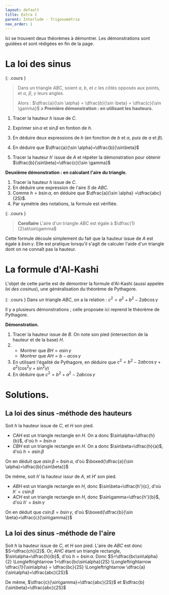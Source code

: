 ```yaml
---
layout: default
title: Extra 1
parent: Interlude - Trigonométrie
nav_order: 1
---
```


Ici se trouvent deux théorèmes à démontrer. Les démonstrations sont guidées et sont rédigées en fin de la page.


# La loi des sinus

{: .cours }
> Dans un triangle $ABC$, soient $a$, $b$, et $c$ les côtés opposés aux points, et $\alpha$, $\beta$, $\gamma$ leurs angles.
>
> Alors : $\dfrac{a}{\sin \alpha} = \dfrac{b}{\sin \beta} = \dfrac{c}{\sin \gamma}$
a
**Première démonstration : en utilisant les hauteurs.**

1. Tracer la hauteur $h$ issue de $C$.
2. Exprimer $\sin \alpha$ et $\sin \beta$ en fontion de $h$.
3. En déduire deux expressions de $h$ (en fonction de $b$ et $\alpha$, puis de $a$ et $\beta$).
4. En déduire que $\dfrac{a}{\sin \alpha}=\dfrac{b}{\sin\beta}$

5. Tracer la hauteur $h'$ issue de $A$ et répéter la démonstration pour obtenir $\dfrac{b}{\sin\beta}=\dfrac{c}{\sin \gamma}$

**Deuxième démonstration : en calculant l'aire du triangle.**

1. Tracer la hauteur $h$ issue de $C$.
2. En déduire une expression de l'aire $S$ de $ABC$.
3. Comme $h=b\sin\alpha$, en déduire que $\dfrac{a}{\sin \alpha} =\dfrac{abc}{2S}$.
4. Par symétrie des notations, la formule est vérifiée.

{: .cours }
> **Corollaire**
> L'aire d'un triangle $ABC$ est égale à $\dfrac{1}{2}ab\sin\gamma$

Cette formule découle simplement du fait que la hauteur issue de $A$ est égale à $b\sin\gamma$. Elle est pratique lorsqu'il s'agit de calculer l'aide d'un triangle dont on ne connaît pas la hauteur.

# La formule d'Al-Kashi

L'objet de cette partie est de démontrer la formule d'Al-Kashi (aussi appelée *loi des cosinus*), une généralisation du théorème de Pythagore.

{: .cours }
Dans un triangle $ABC$, on a la relation : $c^2 = a^2 + b^2 - 2ab\cos\gamma$


Il y a plusieurs démonstrations ; celle proposée ici reprend le théorème de Pythagore.

**Démonstration.**

1. Tracer la hauteur issue de $B$. On note son pied (intersection de la hauteur et de la base) $H$.
2. - Montrer que $BH=a\sin\gamma$
   - Montrer que $AH=b-a\cos\gamma$
3. En utilisant l'égalité de Pythagore, en déduire que $c^2 = b^2 - 2ab\cos\gamma + a^2(\cos^2\gamma + \sin^2\gamma)$
4. En déduire que $c^2=b^2 + a^2 - 2ab\cos\gamma$

# Solutions.

## La loi des sinus -méthode des hauteurs

Soit $h$ la hauteur issue de $C$, et $H$ son pied.
- $CAH$ est un triangle rectangle en $H$. On a donc $\sin\alpha=\dfrac{h}{b}$, d'où $h=b\sin\alpha$
- $CBH$ est un triangle rectangle en $H$. On a donc $\sin\beta=\dfrac{h}{a}$, d'où $h=a\sin\beta$

On en déduit que $a\sin\beta=b\sin\alpha$, d'où $\boxed{\dfrac{a}{\sin \alpha}=\dfrac{b}{\sin\beta}}$

De même, soit $h'$ la hauteur issur de $A$, et $H'$ son pied.
- $ABH$ est un triangle rectangle en $H$, donc $\sin\beta=\dfrac{h'}{c}, d'où $h'=c\sin\beta$
- $ACH$ est un triangle rectangle en $H$, donc $\sin\gamma=\dfrac{h'}{b}$, d'où $h'=b\sin\gamma$

On en déduit que $c\sin\beta=b\sin\gamma$, d'où  $\boxed{\dfrac{b}{\sin \beta}=\dfrac{c}{\sin\gamma}}$

## La loi des sinus -méthode de l'aire

Soit $h$ la hauteur issue de $C$, et $H$ son pied. L'aire de $ABC$ est donc $S=\dfrac{ch}{2}$.
Or, $AHC$ étant un triangle rectangle, $\sin\alpha=\dfrac{h}{b}$, d'où $h=b\sin\alpha$.
Donc $S=\dfrac{bc\sin\alpha}{2} \Longleftrightarrow 1=\dfrac{bc\sin\alpha}{2S} \Longleftrightarrow \dfrac{1}{\sin\alpha} = \dfrac{bc}{2S} \Longleftrightarrow \dfrac{a}{\sin\alpha}=\dfrac{abc}{2S}$

De même, $\dfrac{c}{\sin\gamma}=\dfrac{abc}{2S}$ et $\dfrac{b}{\sin\beta}=\dfrac{abc}{2S}$
